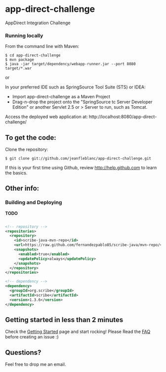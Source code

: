 app-direct-challenge
====================

AppDirect Integration Challenge

### Running locally

From the command line with Maven:

    $ cd app-direct-challenge
    $ mvn package
    $ java -jar target/dependency/webapp-runner.jar --port 8080 target/*.war

or

In your preferred IDE such as SpringSource Tool Suite (STS) or IDEA:

* Import app-direct-challenge as a Maven Project
* Drag-n-drop the project onto the "SpringSource tc Server Developer Edition" or another Servlet 2.5 or > Server to run, such as Tomcat.

Access the deployed web application at: http://localhost:8080/app-direct-challenge/

To get the code:
-------------------
Clone the repository:

    $ git clone git://github.com/jeanfleblanc/app-direct-challenge.git

If this is your first time using Github, review http://help.github.com to learn the basics.

Other info:
-------------------
   
### Building and Deploying

**TODO**

```xml

<!-- repository -->
<repositories>
  <repository>
    <id>scribe-java-mvn-repo</id>
    <url>https://raw.github.com/fernandezpablo85/scribe-java/mvn-repo/</url>
    <snapshots>
      <enabled>true</enabled>
      <updatePolicy>always</updatePolicy>
    </snapshots>
  </repository>
</repositories>

<!-- dependency -->
<dependency>
  <groupId>org.scribe</groupId>
  <artifactId>scribe</artifactId>
  <version>1.3.6</version>
</dependency>
```

## Getting started in less than 2 minutes

Check the [Getting Started](http://wiki.github.com/fernandezpablo85/scribe-java/getting-started) page and start rocking! Please Read the [FAQ](http://wiki.github.com/fernandezpablo85/scribe-java/faq) before creating an issue :)

## Questions?

Feel free to drop me an email.